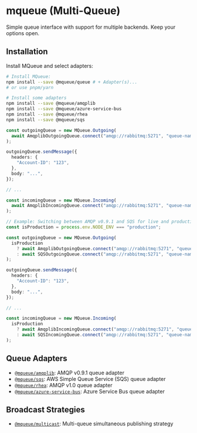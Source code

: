 # mqueue (Multi-Queue)

Simple queue interface with support for multiple backends. Keep your options
open.

## Installation

Install MQueue and select adapters:

```bash
# Install MQueue:
npm install --save @mqueue/queue # + Adapter(s)...
# or use pnpm/yarn

# Install some adapters
npm install --save @mqueue/amqplib
npm install --save @mqueue/azure-service-bus
npm install --save @mqueue/rhea
npm install --save @mqueue/sqs
```

```ts
const outgoingQueue = new MQueue.Outgoing(
  await AmqplibOutgoingQueue.connect("amqp://rabbitmq:5271", "queue-name"),
);

outgoingQueue.sendMessage({
  headers: {
    "Account-ID": "123",
  },
  body: "...",
});

// ...

const incomingQueue = new MQueue.Incoming(
  await AmqplibIncomingQueue.connect("amqp://rabbitmq:5271", "queue-name"),
);
```

```ts
// Example: Switching between AMQP v0.9.1 and SQS for live and production
const isProduction = process.env.NODE_ENV === "production";

const outgoingQueue = new MQueue.Outgoing(
  isProduction
    ? await AmqplibOutgoingQueue.connect("amqp://rabbitmq:5271", "queue-name")
    : await SQSOutgoingQueue.connect("amqp://rabbitmq:5271", "queue-name"),
);

outgoingQueue.sendMessage({
  headers: {
    "Account-ID": "123",
  },
  body: "...",
});

// ...

const incomingQueue = new MQueue.Incoming(
  isProduction
    ? await AmqplibIncomingQueue.connect("amqp://rabbitmq:5271", "queue-name")
    : await SQSIncomingQueue.connect("amqp://rabbitmq:5271", "queue-name"),
);
```

## Queue Adapters

- [`@mqueue/amqplib`](https://github.com/domwebber/mqueue/blob/main/packages/amqplib/README.md):
  AMQP v0.9.1 queue adapter
- [`@mqueue/sqs`](https://github.com/domwebber/mqueue/blob/main/packages/sqs/README.md):
  AWS Simple Queue Service (SQS) queue adapter
- [`@mqueue/rhea`](https://github.com/domwebber/mqueue/blob/main/packages/rhea/README.md):
  AMQP v1.0 queue adapter
- [`@mqueue/azure-service-bus`](https://github.com/domwebber/mqueue/blob/main/packages/azure-service-bus/README.md):
  Azure Service Bus queue adapter

## Broadcast Strategies

- [`@mqueue/multicast`](https://github.com/domwebber/mqueue/blob/main/packages/multicast/README.md):
  Multi-queue simultaneous publishing strategy
